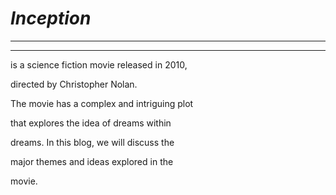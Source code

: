 # _**Inception**_ 
***
***
is a science fiction movie released in 2010, 

directed by Christopher Nolan. 

The movie has a complex and intriguing plot 

that explores the idea of dreams within 

dreams. In this blog, we will discuss the 

major themes and ideas explored in the 

movie.
